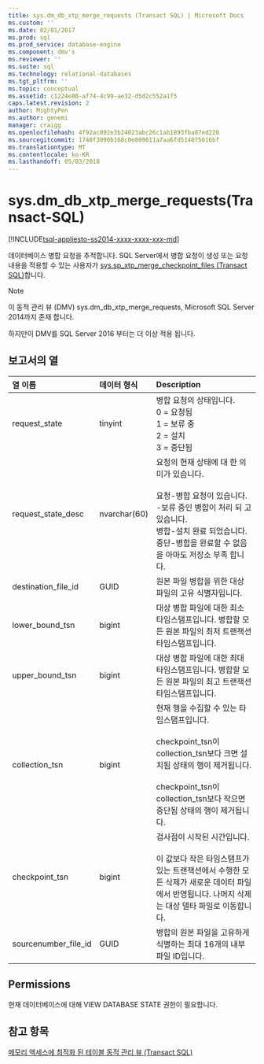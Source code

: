 ```yaml
---
title: sys.dm_db_xtp_merge_requests (Transact SQL) | Microsoft Docs
ms.custom: ''
ms.date: 02/01/2017
ms.prod: sql
ms.prod_service: database-engine
ms.component: dmv's
ms.reviewer: ''
ms.suite: sql
ms.technology: relational-databases
ms.tgt_pltfrm: ''
ms.topic: conceptual
ms.assetid: c1224e88-af74-4c99-ae32-d5d2c552a1f5
caps.latest.revision: 2
author: MightyPen
ms.author: genemi
manager: craigg
ms.openlocfilehash: 4f92ac092e3b24023abc26c1ab1893fba87ed228
ms.sourcegitcommit: 1740f3090b168c0e809611a7aa6fd514075616bf
ms.translationtype: MT
ms.contentlocale: ko-KR
ms.lasthandoff: 05/03/2018
---
```

# <a name="sysdmdbxtpmergerequests-transact-sql"></a>sys.dm_db_xtp_merge_requests(Transact-SQL)
[!INCLUDE[tsql-appliesto-ss2014-xxxx-xxxx-xxx-md](../../includes/tsql-appliesto-ss2014-xxxx-xxxx-xxx-md.md)]


데이터베이스 병합 요청을 추적합니다. SQL Server에서 병합 요청이 생성 또는 요청 내용을 적용할 수 있는 사용자가 [sys.sp_xtp_merge_checkpoint_files (Transact SQL)](../../relational-databases/system-stored-procedures/sys-sp-xtp-merge-checkpoint-files-transact-sql.md)합니다.

> [!NOTE]
> 이 동적 관리 뷰 (DMV) sys.dm_db_xtp_merge_requests, Microsoft SQL Server 2014까지 존재 합니다.
> 
> 하지만이 DMV를 SQL Server 2016 부터는 더 이상 적용 됩니다.

## <a name="columns-in-the-report"></a>보고서의 열

| 열 이름 | 데이터 형식 | Description |
| :-- | :-- | :-- |
| request_state | tinyint | 병합 요청의 상태입니다.<br/>0 = 요청됨<br/>1 = 보류 중<br/>2 = 설치<br/>3 = 중단됨 |
| request_state_desc | nvarchar(60) | 요청의 현재 상태에 대 한 의미가 있습니다.<br/><br/>요청-병합 요청이 있습니다.<br/>-보류 중인 병합이 처리 되 고 있습니다.<br/>병합-설치 완료 되었습니다.<br/>중단-병합을 완료할 수 없음을 아마도 저장소 부족 합니다. |
| destination_file_id | GUID | 원본 파일 병합을 위한 대상 파일의 고유 식별자입니다. |
| lower_bound_tsn | bigint | 대상 병합 파일에 대한 최소 타임스탬프입니다. 병합할 모든 원본 파일의 최저 트랜잭션 타임스탬프입니다. |
| upper_bound_tsn | bigint | 대상 병합 파일에 대한 최대 타임스탬프입니다. 병합할 모든 원본 파일의 최고 트랜잭션 타임스탬프입니다. |
| collection_tsn | bigint | 현재 행을 수집할 수 있는 타임스탬프입니다.<br/><br/>checkpoint_tsn이 collection_tsn보다 크면 설치됨 상태의 행이 제거됩니다.<br/><br/>checkpoint_tsn이 collection_tsn보다 작으면 중단됨 상태의 행이 제거됩니다. |
| checkpoint_tsn | bigint | 검사점이 시작된 시간입니다.<br/><br/>이 값보다 작은 타임스탬프가 있는 트랜잭션에서 수행한 모든 삭제가 새로운 데이터 파일에서 반영됩니다. 나머지 삭제는 대상 델타 파일로 이동합니다. |
| sourcenumber_file_id | GUID | 병합의 원본 파일을 고유하게 식별하는 최대 16개의 내부 파일 ID입니다. |

## <a name="permissions"></a>Permissions

현재 데이터베이스에 대해 VIEW DATABASE STATE 권한이 필요합니다.

## <a name="see-also"></a>참고 항목

[메모리 액세스에 최적화 된 테이블 동적 관리 뷰 (Transact SQL)](../../relational-databases/system-dynamic-management-views/memory-optimized-table-dynamic-management-views-transact-sql.md)


